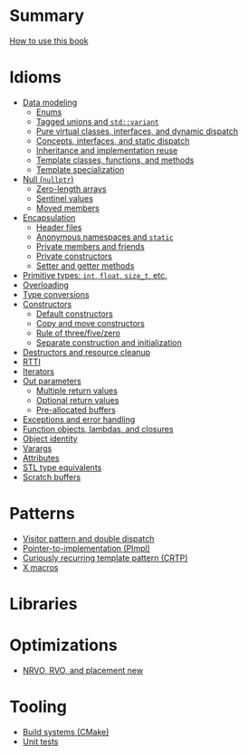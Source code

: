 # Summary

[How to use this book](./how_to_use_this_book.md)

# Idioms

- [Data modeling](./idioms/data_modeling.md)
  - [Enums](./idioms/data_modeling/enums.md)
  - [Tagged unions and `std::variant`](./idioms/data_modeling/tagged_unions.md)
  - [Pure virtual classes, interfaces, and dynamic dispatch](./idioms/data_modeling/pure_virtual_classes.md)
  - [Concepts, interfaces, and static dispatch](./idioms/data_modeling/concepts.md)
  - [Inheritance and implementation reuse](./idioms/data_modeling/inheritance_and_reuse.md)
  - [Template classes, functions, and methods](./idioms/data_modeling/templates.md)
  - [Template specialization](./idioms/data_modeling/template_specialization.md)
- [Null (`nullptr`)](./idioms/null.md)
  - [Zero-length arrays](./idioms/null/zero_length_arrays.md)
  - [Sentinel values](./idioms/null/sentinel_values.md)
  - [Moved members](./idioms/null/moved_members.md)
- [Encapsulation](./idioms/encapsulation.md)
  - [Header files](./idioms/encapsulation/headers.md)
  - [Anonymous namespaces and `static`](./idioms/encapsulation/anonymous_namespaces.md)
  - [Private members and friends](./idioms/encapsulation/private_and_friends.md)
  - [Private constructors](./idioms/encapsulation/private_constructors.md)
  - [Setter and getter methods](./idioms/encapsulation/setters_and_getters.md)
- [Primitive types: `int`, `float`, `size_t`, etc.]()
- [Overloading]()
- [Type conversions]()
- [Constructors](./idioms/constructors.md)
  - [Default constructors](./idioms/constructors/default_constructors.md)
  - [Copy and move constructors](./idioms/constructors/copy_and_move_constructors.md)
  - [Rule of three/five/zero](./idioms/constructors/rule_of_three_five_zero.md)
  - [Separate construction and initialization](./idioms/constructors/partial_initialzation.md)
- [Destructors and resource cleanup](./idioms/destructors.md)
- [RTTI]()
- [Iterators]()
- [Out parameters]()
  - [Multiple return values](./idioms/out_params/multiple_return.md)
  - [Optional return values](./idioms/out_params/optional_return.md)
  - [Pre-allocated buffers](./idioms/out_params/pre-allocated_buffers.md)
- [Exceptions and error handling](./idioms/exceptions.md)
- [Function objects, lambdas, and closures]()
- [Object identity](./idioms/object_identity.md)
- [Varargs]()
- [Attributes]()
- [STL type equivalents]()
- [Scratch buffers]()

# Patterns

- [Visitor pattern and double dispatch]()
- [Pointer-to-implementation (PImpl)]()
- [Curiously recurring template pattern (CRTP)]()
- [X macros]()

# Libraries

# Optimizations

- [NRVO, RVO, and placement new]()

# Tooling

- [Build systems (CMake)]()
- [Unit tests]()
